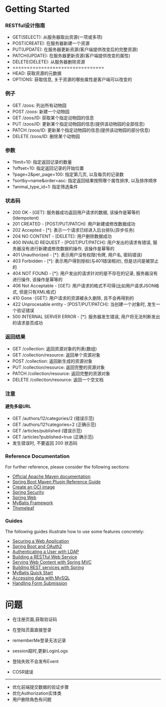 # Getting Started

### RESTful设计指南

* GET(SELECT): 从服务器取出资源(一项或多项)
* POST(CREATE): 在服务器新建一个资源
* PUT(UPDATE): 在服务器更新资源(客户端提供改变后的完整资源)
* PATCH(UPDATE): 在服务器更新资源(客户端提供改变的属性)
* DELETE(DELETE): 从服务器删除资源
* ================================
* HEAD: 获取资源的元数据
* OPTIONS: 获取信息, 关于资源的哪些属性是客户端可以改变的

### 例子

* GET /zoos: 列出所有动物园
* POST /zoos: 新建一个动物园
* GET /zoos/ID: 获取某个指定动物园的信息
* PUT /zoos/ID: 更新某个指定动物园的信息(提供该动物园的全部信息)
* PATCH /zoos/ID: 更新某个指定动物园的信息(提供该动物园的部分信息)
* DELETE /zoos/ID: 删除某个动物园

### 参数

* ?limit=10: 指定返回记录的数量
* ?offset=10: 指定返回记录的开始位置
* ?page=2&per_page=100: 指定第几页, 以及每页的记录数
* ?sortby=name&order=asc: 指定返回结果按照哪个属性排序, 以及排序顺序
* ?animal_type_id=1: 指定筛选条件

### 状态码

* 200 OK - [GET]: 服务器成功返回用户请求的数据, 该操作是幂等的(Idempotent)
* 201 CREATED - [POST/PUT/PATCH]: 用户新建或修改数据成功
* 202 Accepted - [*]: 表示一个请求已经进入后台排队(异步任务)
* 204 NO CONTENT - [DELETE]: 用户删除数据成功
* 400 INVALID REQUEST - [POST/PUT/PATCH]: 用户发出的请求有错误, 服务器没有进行新建或修改数据的操作, 该操作是幂等的
* 401 Unauthorized - [*]: 表示用户没有权限(令牌, 用户名, 密码错误)
* 403 Forbidden - [*]: 表示用户得到授权(与401错误相对), 但是访问是被禁止的
* 404 NOT FOUND - [*]: 用户发出的请求针对的是不存在的记录, 服务器没有进行操作, 该操作是幂等的
* 406 Not Acceptable - [GET]: 用户请求的格式不可得(比如用户请求JSON格式, 但是只有XML格式)
* 410 Gone -[GET]: 用户请求的资源被永久删除, 且不会再得到的
* 422 Unprocesable entity - [POST/PUT/PATCH]: 当创建一个对象时, 发生一个验证错误
* 500 INTERNAL SERVER ERROR - [*]: 服务器发生错误, 用户将无法判断发出的请求是否成功

### 返回结果

* GET /collection: 返回资源对象的列表(数组)
* GET /collection/resource: 返回单个资源对象
* POST /collection: 返回新生成的资源对象
* PUT /collection/resource: 返回完整的资源对象
* PATCH /collection/resource: 返回完整的资源对象
* DELETE /collection/resource: 返回一个空文档

### 注意

#### 避免多级URL

* GET /authors/12/categories/2 (错误示范)
* GET /authors/12?categories=2 (正确示范)
* GET /articles/published      (错误示范)
* GET /articles?published=true (正确示范)
* 发生错误时, 不要返回 200 状态码

### Reference Documentation

For further reference, please consider the following sections:

* [Official Apache Maven documentation](https://maven.apache.org/guides/index.html)
* [Spring Boot Maven Plugin Reference Guide](https://docs.spring.io/spring-boot/docs/2.4.1/maven-plugin/reference/html/)
* [Create an OCI image](https://docs.spring.io/spring-boot/docs/2.4.1/maven-plugin/reference/html/#build-image)
* [Spring Security](https://docs.spring.io/spring-boot/docs/2.4.1/reference/htmlsingle/#boot-features-security)
* [Spring Web](https://docs.spring.io/spring-boot/docs/2.4.1/reference/htmlsingle/#boot-features-developing-web-applications)
* [MyBatis Framework](https://mybatis.org/spring-boot-starter/mybatis-spring-boot-autoconfigure/)
* [Thymeleaf](https://docs.spring.io/spring-boot/docs/2.4.1/reference/htmlsingle/#boot-features-spring-mvc-template-engines)

### Guides

The following guides illustrate how to use some features concretely:

* [Securing a Web Application](https://spring.io/guides/gs/securing-web/)
* [Spring Boot and OAuth2](https://spring.io/guides/tutorials/spring-boot-oauth2/)
* [Authenticating a User with LDAP](https://spring.io/guides/gs/authenticating-ldap/)
* [Building a RESTful Web Service](https://spring.io/guides/gs/rest-service/)
* [Serving Web Content with Spring MVC](https://spring.io/guides/gs/serving-web-content/)
* [Building REST services with Spring](https://spring.io/guides/tutorials/bookmarks/)
* [MyBatis Quick Start](https://github.com/mybatis/spring-boot-starter/wiki/Quick-Start)
* [Accessing data with MySQL](https://spring.io/guides/gs/accessing-data-mysql/)
* [Handling Form Submission](https://spring.io/guides/gs/handling-form-submission/)

# 问题

* 在注册页面,获取验证码
* 在登陆页面直接登录

* rememberMe登录无法记录
* session超时,更新LoginLogs

* 登陆失败不会发布Event

* COSR错误

**********************************

* 优化前端提交数据的验证步骤
* 优化Authorization实体类
* 用户删除角色有问题
